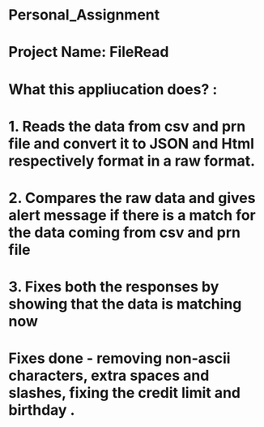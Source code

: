 # Personal_Assignment
# Project Name: FileRead
# What this appliucation does? : 
# 1. Reads the data from csv and prn file and convert it to JSON and Html respectively format in a raw format. 
# 2. Compares the raw data and gives alert message if there is a match for the data coming from csv and prn file
# 3. Fixes both the responses by showing that the data is matching now 
# Fixes done - removing non-ascii characters, extra spaces and slashes, fixing the credit limit and birthday . 

